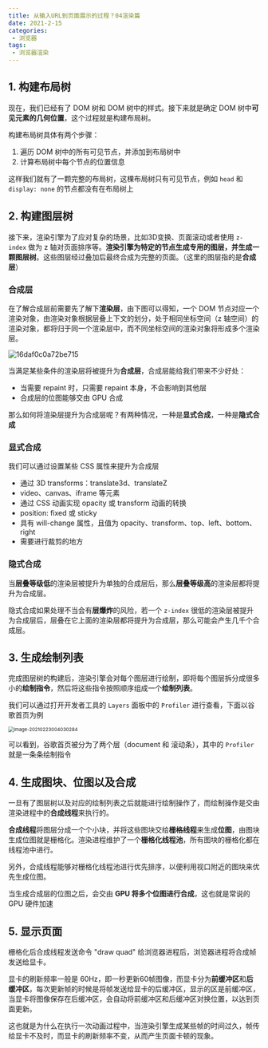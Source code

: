 ```yaml
---
title: 从输入URL到页面展示的过程？04渲染篇
date: 2021-2-15
categories:
 - 浏览器
tags:
 - 浏览器渲染
---
```




## 1. 构建布局树

现在，我们已经有了 DOM 树和 DOM 树中的样式。接下来就是确定 DOM 树中**可见元素的几何位置**，这个过程就是构建布局树。

构建布局树具体有两个步骤：

1. 遍历 DOM 树中的所有可见节点，并添加到布局树中
2. 计算布局树中每个节点的位置信息

这样我们就有了一颗完整的布局树，这棵布局树只有可见节点，例如 `head` 和 `display: none` 的节点都没有在布局树上



## 2. 构建图层树

接下来，渲染引擎为了应对复杂的场景，比如3D变换、页面滚动或者使用 `z-index` 做为 z 轴对页面排序等。**渲染引擎为特定的节点生成专用的图层，并生成一颗图层树**。这些图层经过叠加后最终合成为完整的页面。（这里的图层指的是**合成层**）

### 合成层

在了解合成层前需要先了解下**渲染层**，由下图可以得知，一个 DOM 节点对应一个渲染对象，由渲染对象根据层叠上下文的划分，处于相同坐标空间（z 轴空间）的渲染对象，都将归于同一个渲染层中，而不同坐标空间的渲染对象将形成多个渲染层。

![16daf0c0a72be715](@img/16daf0c0a72be715.jpg)

当满足某些条件的渲染层将被提升为**合成层**，合成层能给我们带来不少好处：

+ 当需要 repaint 时，只需要 repaint 本身，不会影响到其他层
+ 合成层的位图能够交由 GPU 合成

那么如何将渲染层提升为合成层呢？有两种情况，一种是**显式合成**，一种是**隐式合成**

### 显式合成

我们可以通过设置某些 CSS 属性来提升为合成层

+ 通过 3D transforms：translate3d、translateZ
+ video、canvas、iframe 等元素
+ 通过 CSS 动画实现 opacity 或 transform 动画的转换
+ position: fixed 或 sticky
+ 具有 will-change 属性，且值为 opacity、transform、top、left、bottom、right 
+ 需要进行裁剪的地方

### 隐式合成

当**层叠等级低**的渲染层被提升为单独的合成层后，那么**层叠等级高**的渲染层都将提升为合成层。

隐式合成如果处理不当会有**层爆炸**的风险，若一个 `z-index` 很低的渲染层被提升为合成层后，层叠在它上面的渲染层都将提升为合成层，那么可能会产生几千个合成层。



## 3. 生成绘制列表

完成图层树的构建后，渲染引擎会对每个图层进行绘制，即将每个图层拆分成很多小的**绘制指令**，然后将这些指令按照顺序组成一个**绘制列表**。

我们可以通过打开开发者工具的 `Layers` 面板中的 `Profiler` 进行查看，下面以谷歌首页为例

<img src="@img/image-20210223004030284.png" alt="image-20210223004030284" style="zoom: 67%;" />

可以看到，谷歌首页被分为了两个层（document 和 滚动条），其中的  `Profiler` 就是一条条绘制指令



## 4. 生成图块、位图以及合成

一旦有了图层树以及对应的绘制列表之后就能进行绘制操作了，而绘制操作是交由渲染进程中的**合成线程**来执行的。

**合成线程**将图层分成一个个小块，并将这些图块交给**栅格线程**来生成**位图**，由图块生成位图就是栅格化。渲染进程维护了一个**栅格化线程池**，所有图块的栅格化都在线程池中进行。

另外，合成线程能够对栅格化线程池进行优先排序，以便利用视口附近的图块来优先生成位图。

当生成合成层的位图之后，会交由 **GPU 将多个位图进行合成**，这也就是常说的 GPU 硬件加速



## 5. 显示页面

栅格化后合成线程发送命令 "draw quad" 给浏览器进程后，浏览器进程将合成帧发送给显卡。

显卡的刷新频率一般是 60Hz，即一秒更新60帧图像，而显卡分为**前缓冲区**和**后缓冲区**，每次更新帧的时候是将帧发送给显卡的后缓冲区，显示的区是前缓冲区，当显卡将图像保存在后缓冲区，会自动将前缓冲区和后缓冲区对换位置，以达到页面更新。

这也就是为什么在执行一次动画过程中，当渲染引擎生成某些帧的时间过久，帧传给显卡不及时，而显卡的刷新频率不变，从而产生页面卡顿的现象。



